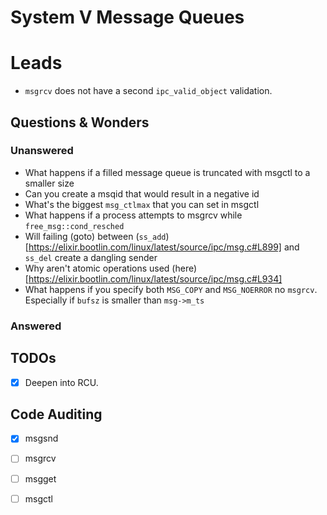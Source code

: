 # System V Message Queues

# Leads
- `msgrcv` does not have a second `ipc_valid_object` validation.


## Questions & Wonders
### Unanswered
- What happens if a filled message queue is truncated with msgctl to a smaller size
- Can you create a msqid that would result in a negative id
- What's the biggest `msg_ctlmax` that you can set in msgctl
- What happens if a process attempts to msgrcv while `free_msg::cond_resched`
- Will failing (goto) between (`ss_add`)[https://elixir.bootlin.com/linux/latest/source/ipc/msg.c#L899] and `ss_del` create a dangling sender 
- Why aren't atomic operations used (here)[https://elixir.bootlin.com/linux/latest/source/ipc/msg.c#L934]
- What happens if you specify both `MSG_COPY` and `MSG_NOERROR` no `msgrcv`.
  Especially if `bufsz` is smaller than `msg->m_ts`

### Answered


## TODOs
- [x] Deepen into RCU.


## Code Auditing
- [x] msgsnd
- [ ] msgrcv
- [ ] msgget
- [ ] msgctl

